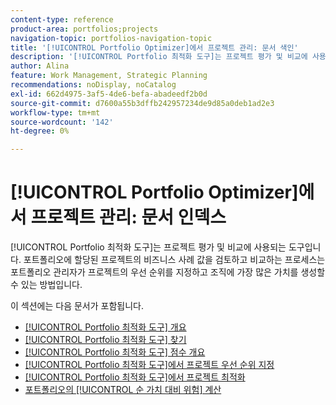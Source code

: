 ```yaml
---
content-type: reference
product-area: portfolios;projects
navigation-topic: portfolios-navigation-topic
title: '[!UICONTROL Portfolio Optimizer]에서 프로젝트 관리: 문서 색인'
description: '[!UICONTROL Portfolio 최적화 도구]는 프로젝트 평가 및 비교에 사용되는 도구입니다. 포트폴리오에 할당된 프로젝트의 비즈니스 사례 값을 검토하고 비교하는 프로세스는 포트폴리오 관리자가 프로젝트의 우선 순위를 지정하고 조직에 가장 많은 가치를 생성할 수 있는 방법입니다.'
author: Alina
feature: Work Management, Strategic Planning
recommendations: noDisplay, noCatalog
exl-id: 662d4975-3af5-4de6-befa-abadeedf2b0d
source-git-commit: d7600a55b3dffb242957234de9d85a0deb1ad2e3
workflow-type: tm+mt
source-wordcount: '142'
ht-degree: 0%

---
```


# [!UICONTROL Portfolio Optimizer]에서 프로젝트 관리: 문서 인덱스

[!UICONTROL Portfolio 최적화 도구]는 프로젝트 평가 및 비교에 사용되는 도구입니다. 포트폴리오에 할당된 프로젝트의 비즈니스 사례 값을 검토하고 비교하는 프로세스는 포트폴리오 관리자가 프로젝트의 우선 순위를 지정하고 조직에 가장 많은 가치를 생성할 수 있는 방법입니다.

이 섹션에는 다음 문서가 포함됩니다.

* [[!UICONTROL Portfolio 최적화 도구] 개요](../../../manage-work/portfolios/portfolio-optimizer/portfolio-optimizer-overview.md)
* [[!UICONTROL Portfolio 최적화 도구] 찾기](../../../manage-work/portfolios/portfolio-optimizer/locate-portfolio-optimizer.md)
* [[!UICONTROL Portfolio 최적화 도구] 점수 개요](../../../manage-work/portfolios/portfolio-optimizer/portfolio-optimizer-score.md)
* [[!UICONTROL Portfolio 최적화 도구]에서 프로젝트 우선 순위 지정](../../../manage-work/portfolios/portfolio-optimizer/prioritize-projects-in-portfolio-optimizer.md)
* [[!UICONTROL Portfolio 최적화 도구]에서 프로젝트 최적화](../../../manage-work/portfolios/portfolio-optimizer/optimize-projects-in-portfolio-optimizer.md)
* [포트폴리오의 [!UICONTROL 순 가치 대비 위험] 계산](../../../manage-work/portfolios/portfolio-optimizer/calculate-risk-to-net-value-in-portfolio.md)
